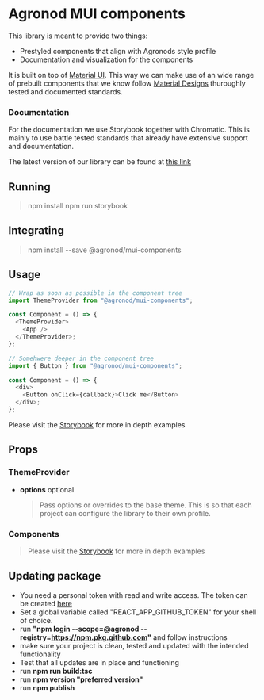 # Agronod MUI components

This library is meant to provide two things:

- Prestyled components that align with Agronods style profile
- Documentation and visualization for the components

It is built on top of [Material UI](https://mui.com/getting-started/usage/).
This way we can make use of an wide range of prebuilt components that we know follow [Material Designs](https://material.io/design) thuroughly tested and documented standards.

### Documentation

For the documentation we use Storybook together with Chromatic.
This is mainly to use battle tested standards that already have extensive support and documentation.

The latest version of our library can be found at [this link](https://master--618d15d9ff6ce2003a25d485.chromatic.com)

## Running

> npm install
> npm run storybook

## Integrating

> npm install --save @agronod/mui-components

## Usage

```javascript
// Wrap as soon as possible in the component tree
import ThemeProvider from "@agronod/mui-components";

const Component = () => {
  <ThemeProvider>
    <App />
  </ThemeProvider>;
};

// Somehwere deeper in the component tree
import { Button } from "@agronod/mui-components";

const Component = () => {
  <div>
    <Button onClick={callback}>Click me</Button>
  </div>;
};
```

Please visit the [Storybook](https://master--618d15d9ff6ce2003a25d485.chromatic.com) for more in depth examples

## Props

### ThemeProvider

- **options** optional

  > Pass options or overrides to the base theme.
  > This is so that each project can configure the library to their own profile.

### Components

> Please visit the [Storybook](https://master--618d15d9ff6ce2003a25d485.chromatic.com) for more in depth examples

## Updating package

- You need a personal token with read and write access. The token can be created [here](https://github.com/settings/tokens)
- Set a global variable called "REACT_APP_GITHUB_TOKEN" for your shell of choice.
- run **"npm login --scope=@agronod --registry=https://npm.pkg.github.com"** and follow instructions
- make sure your project is clean, tested and updated with the intended functionality
- Test that all updates are in place and functioning
- run **npm run build:tsc**
- run **npm version "preferred version"**
- run **npm publish**